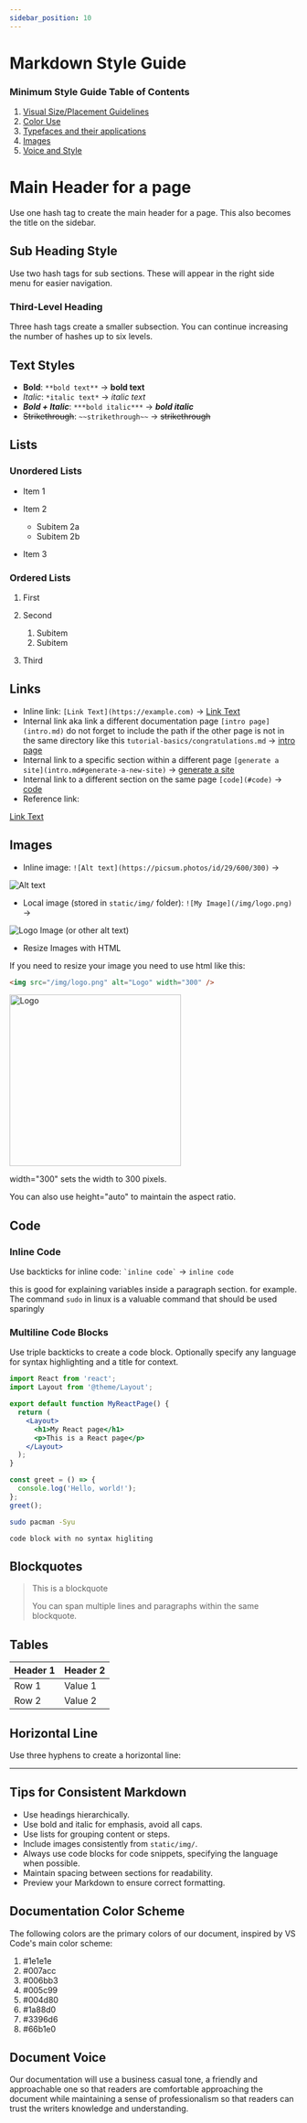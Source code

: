 ```yaml
---
sidebar_position: 10
---
```


# Markdown Style Guide

### Minimum Style Guide Table of Contents
1. [Visual Size/Placement Guidelines](#main-header-for-a-page)
1. [Color Use](#documentation-color-scheme)
1. [Typefaces and their applications](#main-header-for-a-page)
1. [Images](#images)
1. [Voice and Style](#document-voice)

# Main Header for a page

Use one hash tag to create the main header for a page. This also becomes the title on the sidebar.

## Sub Heading Style

Use two hash tags for sub sections. These will appear in the right side menu for easier navigation.

### Third-Level Heading

Three hash tags create a smaller subsection. You can continue increasing the number of hashes up to six levels.

## Text Styles

- **Bold**: `**bold text**` → **bold text**
- _Italic_: `*italic text*` → _italic text_
- **_Bold + Italic_**: `***bold italic***` → **_bold italic_**
- ~~Strikethrough~~: `~~strikethrough~~` → ~~strikethrough~~

## Lists

### Unordered Lists

- Item 1
- Item 2

  - Subitem 2a
  - Subitem 2b

- Item 3

### Ordered Lists

1. First
2. Second

   1. Subitem
   2. Subitem

3. Third

## Links

- Inline link: `[Link Text](https://example.com)` → [Link Text](https://example.com)
- Internal link aka link a different documentation page `[intro page](intro.md)` do not forget to include the path if the other page is not in the same directory like this `tutorial-basics/congratulations.md` → [intro page](intro.md)
- Internal link to a specific section within a different page `[generate a site](intro.md#generate-a-new-site)` → [generate a site](intro.md#generate-a-new-site)
- Internal link to a different section on the same page `[code](#code)` → [code](#code)
- Reference link:

[Link Text][1]

[1]: https://example.com

## Images

- Inline image: `![Alt text](https://picsum.photos/id/29/600/300)` →

![Alt text](https://picsum.photos/id/29/600/300)

- Local image (stored in `static/img/` folder): `![My Image](/img/logo.png)` →

![Logo Image (or other alt text)](/img/logo.png)

- Resize Images with HTML

If you need to resize your image you need to use html like this:

```html
<img src="/img/logo.png" alt="Logo" width="300" />
```

<img src="/img/logo.png" alt="Logo" width="300" />

width="300" sets the width to 300 pixels.

You can also use height="auto" to maintain the aspect ratio.

## Code

### Inline Code

Use backticks for inline code: `` `inline code` `` → `inline code`

this is good for explaining variables inside a paragraph section. for example. The command `sudo` in linux is a valuable command that should be used sparingly

### Multiline Code Blocks

Use triple backticks to create a code block. Optionally specify any language for syntax highlighting and a title for context.

```jsx title="src/pages/my-react-page.js"
import React from 'react';
import Layout from '@theme/Layout';

export default function MyReactPage() {
  return (
    <Layout>
      <h1>My React page</h1>
      <p>This is a React page</p>
    </Layout>
  );
}
```

```javascript
const greet = () => {
  console.log('Hello, world!');
};
greet();
```

```bash
sudo pacman -Syu
```

```
code block with no syntax higliting
```

## Blockquotes

> This is a blockquote
>
> You can span multiple lines and paragraphs within the same blockquote.

## Tables

| Header 1 | Header 2 |
| -------- | -------- |
| Row 1    | Value 1  |
| Row 2    | Value 2  |

## Horizontal Line

Use three hyphens to create a horizontal line:

---

## Tips for Consistent Markdown

- Use headings hierarchically.
- Use bold and italic for emphasis, avoid all caps.
- Use lists for grouping content or steps.
- Include images consistently from `static/img/`.
- Always use code blocks for code snippets, specifying the language when possible.
- Maintain spacing between sections for readability.
- Preview your Markdown to ensure correct formatting.

## Documentation Color Scheme

The following colors are the primary colors of our document, inspired by VS Code's main color scheme:

1. #1e1e1e
1. #007acc
1. #006bb3
1. #005c99
1. #004d80
1. #1a88d0
1. #3396d6
1. #66b1e0

## Document Voice

Our documentation will use a business casual tone, a friendly and approachable one so that readers are comfortable approaching the document while maintaining a sense of professionalism so that readers can trust the writers knowledge and understanding.

